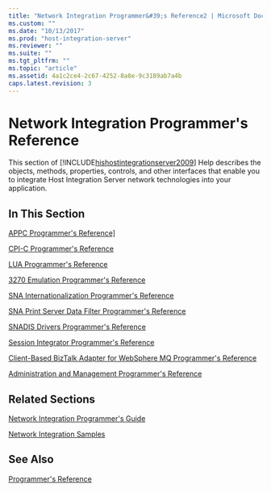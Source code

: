 ```yaml
---
title: "Network Integration Programmer&#39;s Reference2 | Microsoft Docs"
ms.custom: ""
ms.date: "10/13/2017"
ms.prod: "host-integration-server"
ms.reviewer: ""
ms.suite: ""
ms.tgt_pltfrm: ""
ms.topic: "article"
ms.assetid: 4a1c2ce4-2c67-4252-8a8e-9c3189ab7a4b
caps.latest.revision: 3
---
```

# Network Integration Programmer&#39;s Reference
This section of [!INCLUDE[hishostintegrationserver2009](../core/includes/hishostintegrationserver2009-md.md)] Help describes the objects, methods, properties, controls, and other interfaces that enable you to integrate Host Integration Server network technologies into your application.  
  
## In This Section  
 [APPC Programmer's Reference\]](../core/appc-programmer-s-reference].md)  
  
 [CPI-C Programmer's Reference](../core/cpi-c-programmer-s-reference.md)  
  
 [LUA Programmer's Reference](../core/lua-programmer-s-reference.md)  
  
 [3270 Emulation Programmer's Reference](../core/3270-emulation-programmer-s-reference.md)  
  
 [SNA Internationalization Programmer's Reference](../core/sna-internationalization-programmer-s-reference.md)  
  
 [SNA Print Server Data Filter Programmer's Reference](../core/sna-print-server-data-filter-programmer-s-reference.md)  
  
 [SNADIS Drivers Programmer's Reference](../core/snadis-drivers-programmer-s-reference.md)  
  
 [Session Integrator Programmer's Reference](../core/session-integrator-programmer-s-reference.md)  
  
 [Client-Based BizTalk Adapter for WebSphere MQ Programmer's Reference](../core/client-based-biztalk-adapter-for-websphere-mq-programmer-s-reference.md)  
  
 [Administration and Management Programmer's Reference](../core/administration-and-management-programmer-s-reference.md)  
  
## Related Sections  
 [Network Integration Programmer's Guide](../Topic/Network%20Integration%20Programmer's%20Guide1.md)  
  
 [Network Integration Samples](../Topic/Network%20Integration%20Samples.md)  
  
## See Also  
 [Programmer's Reference](../core/programmer-s-reference.md)
